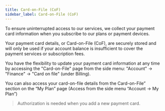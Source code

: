 ```yaml
---
title: Card-on-File (CoF)
sidebar_label: Card-on-File (CoF)
---
```


To ensure uninterrupted access to our services, we collect your payment card information when you subscribe to our plans or payment devices.

Your payment card details, or Card-on-File (CoF), are securely stored and will only be used if your account balance is insufficient to cover the payment services or subscription fees.

You have the flexibility to update your payment card information at any time by accessing the "Card-on-File" page from the side menu: "Account" -> "Finance" -> "Card on file" (under Billing).

You can also access your card-on-file details from the Card-on-File” section on the “My Plan” page (Access from the side menu “Account -> My Plan”)

>Authorization is needed when you add a new payment card.
